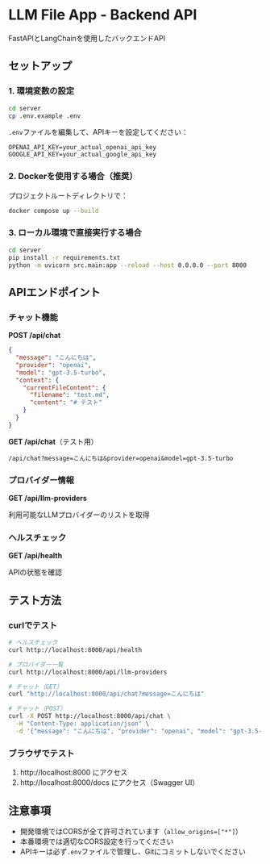 # LLM File App - Backend API

FastAPIとLangChainを使用したバックエンドAPI

## セットアップ

### 1. 環境変数の設定

```bash
cd server
cp .env.example .env
```

`.env`ファイルを編集して、APIキーを設定してください：

```
OPENAI_API_KEY=your_actual_openai_api_key
GOOGLE_API_KEY=your_actual_google_api_key
```

### 2. Dockerを使用する場合（推奨）

プロジェクトルートディレクトリで：

```bash
docker compose up --build
```

### 3. ローカル環境で直接実行する場合

```bash
cd server
pip install -r requirements.txt
python -m uvicorn src.main:app --reload --host 0.0.0.0 --port 8000
```

## APIエンドポイント

### チャット機能

**POST /api/chat**
```json
{
  "message": "こんにちは",
  "provider": "openai",
  "model": "gpt-3.5-turbo",
  "context": {
    "currentFileContent": {
      "filename": "test.md",
      "content": "# テスト"
    }
  }
}
```

**GET /api/chat**（テスト用）
```
/api/chat?message=こんにちは&provider=openai&model=gpt-3.5-turbo
```

### プロバイダー情報

**GET /api/llm-providers**

利用可能なLLMプロバイダーのリストを取得

### ヘルスチェック

**GET /api/health**

APIの状態を確認

## テスト方法

### curlでテスト

```bash
# ヘルスチェック
curl http://localhost:8000/api/health

# プロバイダー一覧
curl http://localhost:8000/api/llm-providers

# チャット（GET）
curl "http://localhost:8000/api/chat?message=こんにちは"

# チャット（POST）
curl -X POST http://localhost:8000/api/chat \
  -H "Content-Type: application/json" \
  -d '{"message": "こんにちは", "provider": "openai", "model": "gpt-3.5-turbo"}'
```

### ブラウザでテスト

1. http://localhost:8000 にアクセス
2. http://localhost:8000/docs にアクセス（Swagger UI）

## 注意事項

- 開発環境ではCORSが全て許可されています（`allow_origins=["*"]`）
- 本番環境では適切なCORS設定を行ってください
- APIキーは必ず`.env`ファイルで管理し、Gitにコミットしないでください
